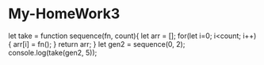 # My-HomeWork3
let take = function sequence(fn, count){
    let arr = [];
    for(let i=0; i<count; i++){
     arr[i] = fn();
    }
    return arr;
   }
let gen2 = sequence(0, 2);
console.log(take(gen2, 5)); 



